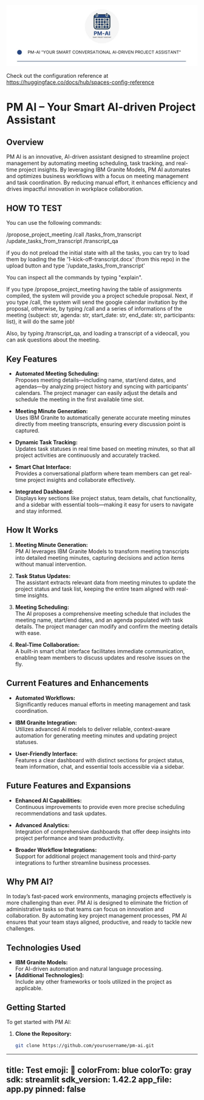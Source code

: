 ![PM AI Logo](Logo.jpeg)

Check out the configuration reference at https://huggingface.co/docs/hub/spaces-config-reference

# PM AI – Your Smart AI-driven Project Assistant
## Overview

PM AI is an innovative, AI-driven assistant designed to streamline project management by automating meeting scheduling, task tracking, and real-time project insights. By leveraging IBM Granite Models, PM AI automates and optimizes business workflows with a focus on meeting management and task coordination. By reducing manual effort, it enhances efficiency and drives impactful innovation in workplace collaboration.

## HOW TO TEST

You can use the following commands:

/propose_project_meeting
/call
/tasks_from_transcript
/update_tasks_from_transcript
/transcript_qa

if you do not preload the initial state with all the tasks, you can try to load them by 
loading the file '1-kick-off-transcript.docx' (from this repo) in the upload button and type '/update_tasks_from_transcript'

You can inspect all the commands by typing "explain".

If you type /propose_project_meeting having the table of assignments compiled, the system will provide you a project schedule proposal.
Next, if you type /call, the system will send the google calendar invitation by the proposal, otherwise, by typing /call and a series of informations of the meeting (subject: str, agenda: str, start_date: str, end_date: str, participants: list), it will do the same job!

Also, by typing /transcript_qa, and loading a transcript of a videocall, you can ask questions about the meeting.

## Key Features

- **Automated Meeting Scheduling:**  
  Proposes meeting details—including name, start/end dates, and agendas—by analyzing project history and syncing with participants’ calendars. The project manager can easily adjust the details and schedule the meeting in the first available time slot.

- **Meeting Minute Generation:**  
  Uses IBM Granite to automatically generate accurate meeting minutes directly from meeting transcripts, ensuring every discussion point is captured.

- **Dynamic Task Tracking:**  
  Updates task statuses in real time based on meeting minutes, so that all project activities are continuously and accurately tracked.

- **Smart Chat Interface:**  
  Provides a conversational platform where team members can get real-time project insights and collaborate effectively.

- **Integrated Dashboard:**  
  Displays key sections like project status, team details, chat functionality, and a sidebar with essential tools—making it easy for users to navigate and stay informed.

## How It Works

1. **Meeting Minute Generation:**  
   PM AI leverages IBM Granite Models to transform meeting transcripts into detailed meeting minutes, capturing decisions and action items without manual intervention.

2. **Task Status Updates:**  
   The assistant extracts relevant data from meeting minutes to update the project status and task list, keeping the entire team aligned with real-time insights.

3. **Meeting Scheduling:**  
   The AI proposes a comprehensive meeting schedule that includes the meeting name, start/end dates, and an agenda populated with task details. The project manager can modify and confirm the meeting details with ease.

4. **Real-Time Collaboration:**  
   A built-in smart chat interface facilitates immediate communication, enabling team members to discuss updates and resolve issues on the fly.

## Current Features and Enhancements

- **Automated Workflows:**  
  Significantly reduces manual efforts in meeting management and task coordination.
  
- **IBM Granite Integration:**  
  Utilizes advanced AI models to deliver reliable, context-aware automation for generating meeting minutes and updating project statuses.
  
- **User-Friendly Interface:**  
  Features a clear dashboard with distinct sections for project status, team information, chat, and essential tools accessible via a sidebar.

## Future Features and Expansions

- **Enhanced AI Capabilities:**  
  Continuous improvements to provide even more precise scheduling recommendations and task updates.

- **Advanced Analytics:**  
  Integration of comprehensive dashboards that offer deep insights into project performance and team productivity.

- **Broader Workflow Integrations:**  
  Support for additional project management tools and third-party integrations to further streamline business processes.

## Why PM AI?

In today’s fast-paced work environments, managing projects effectively is more challenging than ever. PM AI is designed to eliminate the friction of administrative tasks so that teams can focus on innovation and collaboration. By automating key project management processes, PM AI ensures that your team stays aligned, productive, and ready to tackle new challenges.

## Technologies Used

- **IBM Granite Models:**  
  For AI-driven automation and natural language processing.
- **[Additional Technologies]:**  
  Include any other frameworks or tools utilized in the project as applicable.

## Getting Started

To get started with PM AI:

1. **Clone the Repository:**
   ```bash
   git clone https://github.com/yourusername/pm-ai.git

---
title: Test
emoji: 🏢
colorFrom: blue
colorTo: gray
sdk: streamlit
sdk_version: 1.42.2
app_file: app.py
pinned: false
---